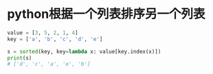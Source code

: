 # python根据一个列表排序另一个列表

```python
value = [3, 5, 2, 1, 4]
key = ['a', 'b', 'c', 'd', 'e']

s = sorted(key, key=lambda x: value[key.index(x)])
print(s)
# ['d', 'c', 'a', 'e', 'b']
```
